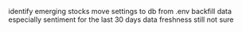 identify emerging stocks
move settings to db from .env
backfill data especially sentiment for the last 30 days
data freshness still not sure
